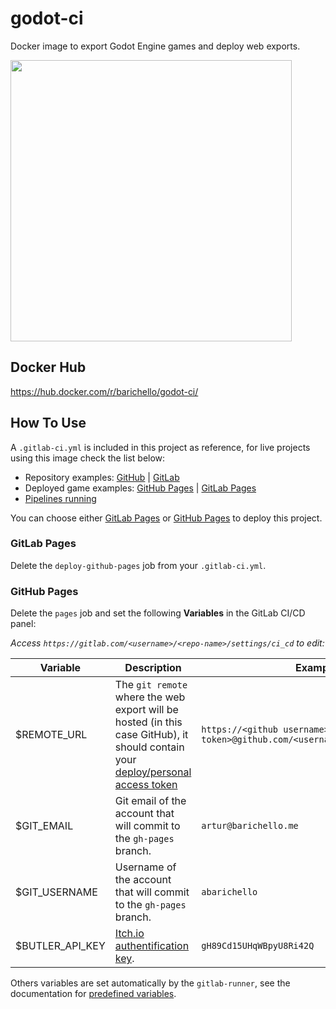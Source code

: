 # godot-ci
Docker image to export Godot Engine games and deploy web exports.

<img src="https://i.imgur.com/nwZHG4f.png" width=450>

## Docker Hub
https://hub.docker.com/r/barichello/godot-ci/

## How To Use

A `.gitlab-ci.yml` is included in this project as reference, for live projects using this image check the list below:<br>

- Repository examples: [GitHub](https://github.com/aBARICHELLO/game-off) | [GitLab](https://gitlab.com/BARICHELLO/game-off)
- Deployed game examples: [GitHub Pages](http://barichello.me/game-off/) | [GitLab Pages](https://barichello.gitlab.io/game-off/)
- [Pipelines running](https://gitlab.com/BARICHELLO/game-off/pipelines)

You can choose either [GitLab Pages](https://gitlab.com/help/user/project/pages/index.md) or [GitHub Pages](https://pages.github.com/) to deploy this project.

### GitLab Pages

Delete the `deploy-github-pages` job from your `.gitlab-ci.yml`.

### GitHub Pages

Delete the `pages` job and set the following **Variables** in the GitLab CI/CD panel:

*Access `https://gitlab.com/<username>/<repo-name>/settings/ci_cd` to edit:*

|Variable|Description|Example|
|-|-|-|
| $REMOTE_URL | The `git remote` where the web export will be hosted (in this case GitHub), it should contain your [deploy/personal access token](https://github.com/settings/tokens)|`https://<github username>:<deploy token>@github.com/<username>/<repository>.git`
| $GIT_EMAIL | Git email of the account that will commit to the `gh-pages` branch. | `artur@barichello.me`
| $GIT_USERNAME | Username of the account that will commit to the `gh-pages` branch. | `abarichello`
| $BUTLER_API_KEY | [Itch.io authentification key](https://itch.io/user/settings/api-keys). | `gH89Cd15UHqWBpyU8Ri42Q`

Others variables are set automatically by the `gitlab-runner`, see the documentation for [predefined variables](https://docs.gitlab.com/ee/ci/variables/predefined_variables.html).<br>
